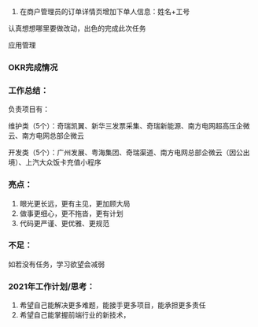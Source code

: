 1. 在商户管理员的订单详情页增加下单人信息：姓名+工号

认真想想哪里要做改动，出色的完成此次任务

应用管理

### OKR完成情况



### 工作总结：

负责项目有：

维护类（5个）：奇瑞凯翼、新华三发票采集、奇瑞新能源、南方电网超高压企微云、南方电网总部企微云

开发类（5个）：广州发展、粤海集团、奇瑞渠道、南方电网总部企微云（因公出境）、上汽大众饭卡充值小程序



### 亮点：

1. 眼光更长远，更有主见，更加顾大局
2. 做事更细心，更不拖沓，更有计划
3. 代码更严谨、更优雅、更规范

### 不足：

如若没有任务，学习欲望会减弱

### 2021年工作计划/思考：

1. 希望自己能解决更多难题，能接手更多项目，能承担更多责任
2. 希望自己能掌握前端行业的新技术，
